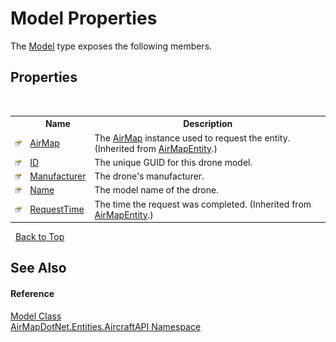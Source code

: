 # Model Properties
 

The <a href="ebda4016-f549-93a3-bd14-37621729e72f">Model</a> type exposes the following members.


## Properties
&nbsp;<table><tr><th></th><th>Name</th><th>Description</th></tr><tr><td>![Public property](media/pubproperty.gif "Public property")</td><td><a href="032dccf1-d5fa-b40a-8ad6-b150b5708395">AirMap</a></td><td>
The <a href="be228503-8740-bc61-66cf-e4c36ebd34e2">AirMap</a> instance used to request the entity.
 (Inherited from <a href="498915d0-8dc8-c249-1048-8f0ca5925baa">AirMapEntity</a>.)</td></tr><tr><td>![Public property](media/pubproperty.gif "Public property")</td><td><a href="98cd4ce6-7d69-c2e3-4135-5c5feadc563c">ID</a></td><td>
The unique GUID for this drone model.</td></tr><tr><td>![Public property](media/pubproperty.gif "Public property")</td><td><a href="a0e1c8ae-fc31-640e-3df8-f29e6d6103c1">Manufacturer</a></td><td>
The drone's manufacturer.</td></tr><tr><td>![Public property](media/pubproperty.gif "Public property")</td><td><a href="e7283808-d7b8-f530-7d21-ac34af980bb7">Name</a></td><td>
The model name of the drone.</td></tr><tr><td>![Public property](media/pubproperty.gif "Public property")</td><td><a href="f55e2217-2d86-8a3f-3a3e-f3338517d712">RequestTime</a></td><td>
The time the request was completed.
 (Inherited from <a href="498915d0-8dc8-c249-1048-8f0ca5925baa">AirMapEntity</a>.)</td></tr></table>&nbsp;
<a href="#model-properties">Back to Top</a>

## See Also


#### Reference
<a href="ebda4016-f549-93a3-bd14-37621729e72f">Model Class</a><br /><a href="e88a074d-270d-a338-9c4a-4dd8f7832785">AirMapDotNet.Entities.AircraftAPI Namespace</a><br />